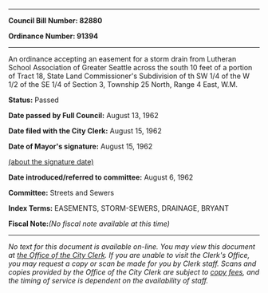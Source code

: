

********

**Council Bill Number: 82880**
   
**Ordinance Number: 91394**
********

 An ordinance accepting an easement for a storm drain from Lutheran School Association of Greater Seattle across the south 10 feet of a portion of Tract 18, State Land Commissioner's Subdivision of th SW 1/4 of the W 1/2 of the SE 1/4 of Section 3, Township 25 North, Range 4 East, W.M.

**Status:** Passed
   
**Date passed by Full Council:** August 13, 1962
   
**Date filed with the City Clerk:** August 15, 1962
   
**Date of Mayor's signature:** August 15, 1962
   
[(about the signature date)](/~public/approvaldate.htm)
   
   
   
**Date introduced/referred to committee:** August 6, 1962
   
**Committee:** Streets and Sewers
   
   
**Index Terms:** EASEMENTS, STORM-SEWERS, DRAINAGE, BRYANT

**Fiscal Note:**_(No fiscal note available at this time)_
********

_No text for this document is available on-line. You may view this document at [the Office of the City Clerk](http://www.seattle.gov/leg/clerk/contactUs.htm). If you are unable to visit the Clerk's Office, you may request a copy or scan be made for you by Clerk staff. Scans and copies provided by the Office of the City Clerk are subject to [copy fees](http://clerk.seattle.gov/~public/clerkfees.htm), and the timing of service is dependent on the availability of staff._

